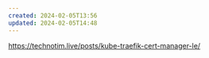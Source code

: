 ```yaml
---
created: 2024-02-05T13:56
updated: 2024-02-05T14:48
---
```

https://technotim.live/posts/kube-traefik-cert-manager-le/
